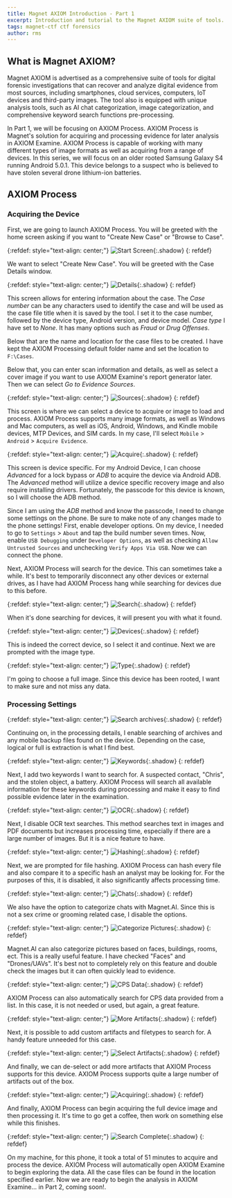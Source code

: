 ```yaml
---
title: Magnet AXIOM Introduction - Part 1
excerpt: Introduction and tutorial to the Magnet AXIOM suite of tools. In part one, we'll acquire and process an Android device to later analyze.
tags: magnet-ctf ctf forensics
author: rms
---
```


## What is Magnet AXIOM?

Magnet AXIOM is advertised as a comprehensive suite of tools for digital forensic investigations that can recover and analyze digital evidence from most sources, including smartphones, cloud services, computers, IoT devices and third-party images. The tool also is equipped with unique analysis tools, such as AI chat categorization, image categorization, and comprehensive keyword search functions pre-processing. 

In Part 1, we will be focusing on AXIOM Process. AXIOM Process is Magnet's solution for acquiring and processing evidence for later analysis in AXIOM Examine. AXIOM Process is capable of working with many different types of image formats as well as acquiring from a range of devices. In this series, we will focus on an older rooted Samsung Galaxy S4 running Android 5.0.1. This device belongs to a suspect who is believed to have stolen several drone lithium-ion batteries. 

## AXIOM Process

### Acquiring the Device

First, we are going to launch AXIOM Process. You will be greeted with the home screen asking if you want to "Create New Case" or "Browse to Case".

{:refdef: style="text-align: center;"}
![Start Screen](https://starwarsfan2099.github.io/public/2021-03-23/start_image.JPG){:.shadow}
{: refdef}

We want to select "Create New Case". You will be greeted with the Case Details window. 

{:refdef: style="text-align: center;"}
![Details](https://starwarsfan2099.github.io/public/2021-03-23/details.JPG){:.shadow}
{: refdef}

This screen allows for entering information about the case. The *Case number* can be any characters used to identify the case and will be used as the case file title when it is saved by the tool. I set it to the case number, followed by the device type, Android version, and device model. *Case type* I have set to *None*. It has many options such as *Fraud* or *Drug Offenses*. 

Below that are the name and location for the case files to be created. I have kept the AXIOM Processing default folder name and set the location to `F:\Cases`.

Below that, you can enter scan information and details, as well as select a cover image if you want to use AXIOM Examine's report generator later. Then we can select *Go to Evidence Sources*.

{:refdef: style="text-align: center;"}
![Sources](https://starwarsfan2099.github.io/public/2021-03-23/sources.JPG){:.shadow}
{: refdef}

This screen is where we can select a device to acquire or image to load and process. AXIOM Process supports many image formats, as well as Windows and Mac computers, as well as iOS, Android, Windows, and Kindle mobile devices, MTP Devices, and SIM cards. In my case, I'll select `Mobile` > `Android` > `Acquire Evidence`. 

{:refdef: style="text-align: center;"}
![Acquire](https://starwarsfan2099.github.io/public/2021-03-23/aquire.JPG){:.shadow}
{: refdef}

This screen is device specific. For my Android Device, I can choose *Advanced* for a lock bypass or *ADB* to acquire the device via Android ADB. The *Advanced* method will utilize a device specific recovery image and also require installing drivers. Fortunately, the passcode for this device is known, so I will choose the ADB method.

Since I am using the *ADB* method and know the passcode, I need to change some settings on the phone. Be sure to make note of any changes made to the phone settings! First, enable developer options. On my device, I needed to go to `Settings` > `About` and tap the build number seven times. Now, enable `USB Debugging` under `Developer Options`, as well as checking `Allow Untrusted Sources` and unchecking `Verify Apps Via USB`. Now we can connect the phone. 

Next, AXIOM Process will search for the device. This can sometimes take a while. It's best to temporarily disconnect any other devices or external drives, as I have had AXIOM Process hang while searching for devices due to this before.

{:refdef: style="text-align: center;"}
![Search](https://starwarsfan2099.github.io/public/2021-03-23/searching.JPG){:.shadow}
{: refdef}

When it's done searching for devices, it will present you with what it found.

{:refdef: style="text-align: center;"}
![Devices](https://starwarsfan2099.github.io/public/2021-03-23/device.JPG){:.shadow}
{: refdef}

This is indeed the correct device, so I select it and continue. Next we are prompted with the image type. 

{:refdef: style="text-align: center;"}
![Type](https://starwarsfan2099.github.io/public/2021-03-23/image.JPG){:.shadow}
{: refdef}

I'm going to choose a full image. Since this device has been rooted, I want to make sure and not miss any data.

### Processing Settings

{:refdef: style="text-align: center;"}
![Search archives](https://starwarsfan2099.github.io/public/2021-03-23/search_archives.JPG){:.shadow}
{: refdef}

Continuing on, in the processing details, I enable searching of archives and any mobile backup files found on the device. Depending on the case, logical or full is extraction is what I find best.

{:refdef: style="text-align: center;"}
![Keywords](https://starwarsfan2099.github.io/public/2021-03-23/keyword.JPG){:.shadow}
{: refdef}

Next, I add two keywords I want to search for. A suspected contact, "Chris", and the stolen object, a battery. AXIOM Process will search all available information for these keywords during processing and make it easy to find possible evidence later in the examination.

{:refdef: style="text-align: center;"}
![OCR](https://starwarsfan2099.github.io/public/2021-03-23/ocr.JPG){:.shadow}
{: refdef}

Next, I disable OCR text searches. This method searches text in images and PDF documents but increases processing time, especially if there are a large number of images. But it is a nice feature to have.

{:refdef: style="text-align: center;"}
![Hashing](https://starwarsfan2099.github.io/public/2021-03-23/hash.JPG){:.shadow}
{: refdef}

Next, we are prompted for file hashing. AXIOM Process can hash every file and also compare it to a specific hash an analyst may be looking for. For the purposes of this, it is disabled, it also significantly affects processing time. 

{:refdef: style="text-align: center;"}
![Chats](https://starwarsfan2099.github.io/public/2021-03-23/chats.JPG){:.shadow}
{: refdef}

We also have the option to categorize chats with Magnet.AI. Since this is not a sex crime or grooming related case, I disable the options.

{:refdef: style="text-align: center;"}
![Categorize Pictures](https://starwarsfan2099.github.io/public/2021-03-23/categorize.JPG){:.shadow}
{: refdef}

Magnet.AI can also categorize pictures based on faces, buildings, rooms, ect. This is a really useful feature. I have checked "Faces" and "Drones/UAVs". It's best not to completely rely on this feature and double check the images but it can often quickly lead to evidence. 

{:refdef: style="text-align: center;"}
![CPS Data](https://starwarsfan2099.github.io/public/2021-03-23/cps.JPG){:.shadow}
{: refdef}

AXIOM Process can also automatically search for CPS data provided from a list. In this case, it is not needed or used, but again, a great feature. 

{:refdef: style="text-align: center;"}
![More Artifacts](https://starwarsfan2099.github.io/public/2021-03-23/more_artifacts.JPG){:.shadow}
{: refdef}

Next, it is possible to add custom artifacts and filetypes to search for. A handy feature unneeded for this case. 

{:refdef: style="text-align: center;"}
![Select Artifacts](https://starwarsfan2099.github.io/public/2021-03-23/select_artifacts.JPG){:.shadow}
{: refdef}

And finally, we can de-select or add more artifacts that AXIOM Process supports for this device. AXIOM Process supports quite a large number of artifacts out of the box. 

{:refdef: style="text-align: center;"}
![Acquiring](https://starwarsfan2099.github.io/public/2021-03-23/acquiring.JPG){:.shadow}
{: refdef}

And finally, AXIOM Process can begin acquiring the full device image and then processing it. It's time to go get a coffee, then work on something else while this finishes. 

{:refdef: style="text-align: center;"}
![Search Complete](https://starwarsfan2099.github.io/public/2021-03-23/search_complete.JPG){:.shadow}
{: refdef}

On my machine, for this phone, it took a total of 51 minutes to acquire and process the device. AXIOM Process will automatically open AXIOM Examine to begin exploring the data. All the case files can be found in the location specified earlier. Now we are ready to begin the analysis in AXIOM Examine... in Part 2, coming soon!. 